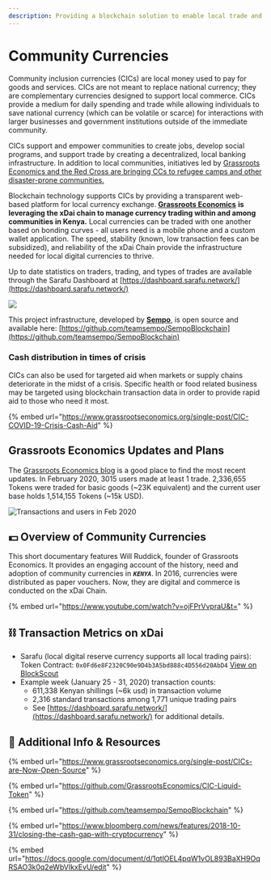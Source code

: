 ```yaml
---
description: Providing a blockchain solution to enable local trade and exchange.
---
```


# Community Currencies

Community inclusion currencies \(CICs\) are local money used to pay for goods and services. CICs are not meant to replace national currency; they are complementary currencies designed to support local commerce. CICs provide a medium for daily spending and trade while allowing individuals to save national currency \(which can be volatile or scarce\) for interactions with larger businesses and government institutions outside of the immediate community. 

CICs support and empower communities to create jobs, develop social programs, and support trade by creating a decentralized, local banking infrastructure. In addition to local communities, initiatives led by [Grassroots Economics and the Red Cross are bringing CCs to refugee camps and other disaster-prone communities.](https://af.reuters.com/article/kenyaNews/idAFL8N28231Q)

Blockchain technology supports CICs by providing a transparent web-based platform for local currency exchange. [**Grassroots Economics**](https://www.grassrootseconomics.org/) **is leveraging the xDai chain to manage currency trading within and among communities in Kenya.** Local currencies can be traded with one another based on bonding curves - all users need is a mobile phone and a custom wallet application. The speed, stability \(known, low transaction fees can be subsidized\), and reliability of the xDai Chain provide the infrastructure needed for local digital currencies to thrive.

Up to date statistics on traders, trading, and types of trades are available through the Sarafu Dashboard at [https://dashboard.sarafu.network/](https://dashboard.sarafu.network/)

![](../../.gitbook/assets/cic.png)

This project infrastructure, developed by [**Sempo**](https://withsempo.com/), is open source and available here: [https://github.com/teamsempo/SempoBlockchain](https://github.com/teamsempo/SempoBlockchain)

### Cash distribution in times of crisis

CICs can also be used for targeted aid when markets or supply chains deteriorate in the midst of a crisis. Specific health or food related business may be targeted using blockchain transaction data in order to provide rapid aid to those who need it most. 

{% embed url="https://www.grassrootseconomics.org/single-post/CIC-COVID-19-Crisis-Cash-Aid" %}

## Grassroots Economics Updates and Plans

The [Grassroots Economics blog](https://www.grassrootseconomics.org/blog) is a good place to find the most recent updates. In February 2020, 3015 users made at least 1 trade.  2,336,655 Tokens were traded for basic goods \(~23K equivalent\) and the current user base holds 1,514,155 Tokens \(~15k USD\). 

![Transactions and users in Feb 2020](../../.gitbook/assets/cic-tweet.png)

## 💵 Overview of Community Currencies 

This short documentary features Will Ruddick, founder of Grassroots Economics. It provides an engaging account of the history, need and adoption of community currencies in _**`KENYA`**_. In 2016, currencies were distributed as paper vouchers. Now, they are digital and commerce is conducted on the xDai Chain.

{% embed url="https://www.youtube.com/watch?v=ojFPrVvpraU&t=" %}

## ⛓ Transaction Metrics on xDai

* Sarafu \(local digital reserve currency supports all local trading pairs\): Token Contract: `0x0Fd6e8F2320C90e9D4b3A5bd888c4D556d20AbD4`  [View on BlockScout](https://blockscout.com/xdai/mainnet/address/0x0fd6e8f2320c90e9d4b3a5bd888c4d556d20abd4/transactions)
* Example week \(January 25 - 31, 2020\) transaction counts:
  * 611,338 Kenyan shillings \(~6k usd\) in transaction volume
  * 2,316 standard transactions among 1,771 unique trading pairs
  * See [https://dashboard.sarafu.network/](https://dashboard.sarafu.network/) for additional details.

## 📑 Additional Info & Resources

{% embed url="https://www.grassrootseconomics.org/single-post/CICs-are-Now-Open-Source" %}

{% embed url="https://github.com/GrassrootsEconomics/CIC-Liquid-Token" %}

{% embed url="https://github.com/teamsempo/SempoBlockchain" %}

{% embed url="https://www.bloomberg.com/news/features/2018-10-31/closing-the-cash-gap-with-cryptocurrency" %}

{% embed url="https://docs.google.com/document/d/1qtlOEL4pqW1vOL893BaXH9OqRSAO3k0q2eWbVIkxEvU/edit" %}





